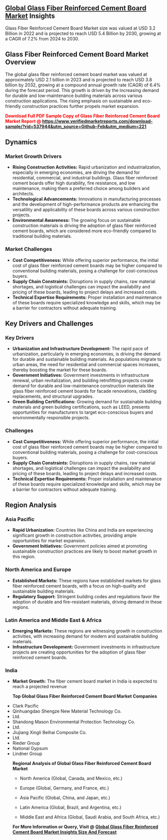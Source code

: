 <h2><a href="https://www.verifiedmarketreports.com/download-sample/?rid=537944&amp;utm_source=Github&amp;utm_medium=221" target="_blank">Global Glass Fiber Reinforced Cement Board Market</a> Insights</h2><p>Glass Fiber Reinforced Cement Board Market size was valued at USD 3.2 Billion in 2022 and is projected to reach USD 5.4 Billion by 2030, growing at a CAGR of 7.2% from 2024 to 2030.</p><p> <h2>Glass Fiber Reinforced Cement Board Market Overview</h2> <p>The global glass fiber reinforced cement board market was valued at approximately USD 2.1 billion in 2023 and is projected to reach USD 3.8 billion by 2032, growing at a compound annual growth rate (CAGR) of 6.4% during the forecast period. This growth is driven by the increasing demand for durable and low-maintenance building materials across various construction applications. The rising emphasis on sustainable and eco-friendly construction practices further propels market expansion. </p> <p><strong><p><span class=""><span style="color: #ff0000;"><strong>Download Full PDF Sample Copy of Glass Fiber Reinforced Cement Board Market Report</strong> @ </span><a href="https://www.verifiedmarketreports.com/download-sample/?rid=537944&amp;utm_source=Github-Feb&amp;utm_medium=221" target="_blank">https://www.verifiedmarketreports.com/download-sample/?rid=537944&amp;utm_source=Github-Feb&amp;utm_medium=221</a></span></p></strong></p> <h2>Dynamics</h2> <h3>Market Growth Drivers</h3> <ul> <li><strong>Rising Construction Activities:</strong> Rapid urbanization and industrialization, especially in emerging economies, are driving the demand for residential, commercial, and industrial buildings. Glass fiber reinforced cement boards offer high durability, fire resistance, and low maintenance, making them a preferred choice among builders and architects. </li> <li><strong>Technological Advancements:</strong> Innovations in manufacturing processes and the development of high-performance products are enhancing the versatility and applicability of these boards across various construction projects. </li> <li><strong>Environmental Awareness:</strong> The growing focus on sustainable construction materials is driving the adoption of glass fiber reinforced cement boards, which are considered more eco-friendly compared to traditional building materials. </li> </ul> <h3>Market Challenges</h3> <ul> <li><strong>Cost Competitiveness:</strong> While offering superior performance, the initial cost of glass fiber reinforced cement boards may be higher compared to conventional building materials, posing a challenge for cost-conscious buyers. </li> <li><strong>Supply Chain Constraints:</strong> Disruptions in supply chains, raw material shortages, and logistical challenges can impact the availability and pricing of these boards, leading to project delays and increased costs. </li> <li><strong>Technical Expertise Requirements:</strong> Proper installation and maintenance of these boards require specialized knowledge and skills, which may be a barrier for contractors without adequate training. </li> </ul> <h2>Key Drivers and Challenges</h2> <h3>Key Drivers</h3> <ul> <li><strong>Urbanization and Infrastructure Development:</strong> The rapid pace of urbanization, particularly in emerging economies, is driving the demand for durable and sustainable building materials. As populations migrate to urban areas, the need for residential and commercial spaces increases, thereby boosting the market for these boards. </li> <li><strong>Government Initiatives:</strong> Government investments in infrastructure renewal, urban revitalization, and building retrofitting projects create demand for durable and low-maintenance construction materials like glass fiber reinforced cement boards for facade renovations, cladding replacements, and structural upgrades. </li> <li><strong>Green Building Certifications:</strong> Growing demand for sustainable building materials and green building certifications, such as LEED, presents opportunities for manufacturers to target eco-conscious buyers and environmentally responsible projects. </li> </ul> <h3>Challenges</h3> <ul> <li><strong>Cost Competitiveness:</strong> While offering superior performance, the initial cost of glass fiber reinforced cement boards may be higher compared to conventional building materials, posing a challenge for cost-conscious buyers. </li> <li><strong>Supply Chain Constraints:</strong> Disruptions in supply chains, raw material shortages, and logistical challenges can impact the availability and pricing of these boards, leading to project delays and increased costs. </li> <li><strong>Technical Expertise Requirements:</strong> Proper installation and maintenance of these boards require specialized knowledge and skills, which may be a barrier for contractors without adequate training. </li> </ul> <h2>Region Analysis</h2> <h3>Asia Pacific</h3> <ul> <li><strong>Rapid Urbanization:</strong> Countries like China and India are experiencing significant growth in construction activities, providing ample opportunities for market expansion. </li> <li><strong>Government Initiatives:</strong> Government policies aimed at promoting sustainable construction practices are likely to boost market growth in this region. </li> </ul> <h3>North America and Europe</h3> <ul> <li><strong>Established Markets:</strong> These regions have established markets for glass fiber reinforced cement boards, with a focus on high-quality and sustainable building materials. </li> <li><strong>Regulatory Support:</strong> Stringent building codes and regulations favor the adoption of durable and fire-resistant materials, driving demand in these regions. </li> </ul> <h3>Latin America and Middle East & Africa</h3> <ul> <li><strong>Emerging Markets:</strong> These regions are witnessing growth in construction activities, with increasing demand for modern and sustainable building materials. </li> <li><strong>Infrastructure Development:</strong> Government investments in infrastructure projects are creating opportunities for the adoption of glass fiber reinforced cement boards. </li> </ul> <h3>India</h3> <ul> <li><strong>Market Growth:</strong> The fiber cement board market in India is expected to reach a projected revenue</p><p><strong>Top Global Glass Fiber Reinforced Cement Board Market Companies</strong></p><div data-test-id=""><p><li>Clark Pacific</li><li> Qinhuangdao Shengze New Material Technology Co.</li><li> Ltd.</li><li> Shandong Mason Environmental Protection Technology Co.</li><li> Ltd.</li><li> Jiujiang Xingli Beihai Composite Co.</li><li> Ltd.</li><li> Rieder Group</li><li> National Gypsum</li><li> Lindner Group</li></p><div><strong>Regional Analysis of&nbsp;Global Glass Fiber Reinforced Cement Board Market</strong></div><ul><li dir="ltr"><p dir="ltr">North America&nbsp;(Global, Canada, and Mexico, etc.)</p></li><li dir="ltr"><p dir="ltr">Europe (Global, Germany, and France, etc.)</p></li><li dir="ltr"><p dir="ltr">Asia Pacific&nbsp;(Global, China, and Japan, etc.)</p></li><li dir="ltr"><p dir="ltr">Latin America&nbsp;(Global, Brazil, and Argentina, etc.)</p></li><li dir="ltr">Middle East and Africa&nbsp;(Global, Saudi Arabia, and South Africa, etc.)</li></ul><p><strong>For More Information or Query, Visit @&nbsp;</strong><strong><a href="https://www.verifiedmarketreports.com/product/glass-fiber-reinforced-cement-board-market/?utm_source=Github&amp;utm_medium=221" target="_blank">Global Glass Fiber Reinforced Cement Board Market Insights Size And Forecast</a></strong></p></div>

